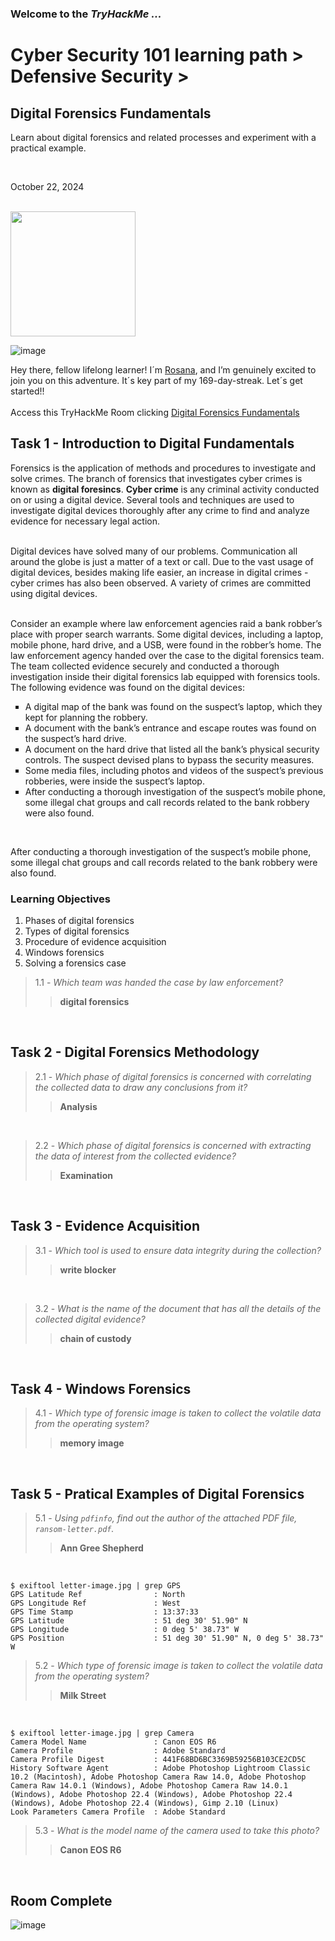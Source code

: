<h3> Welcome to the <em>TryHackMe ...</em></h3>
<h1>Cyber Security 101 learning path > Defensive Security ></h1>
<h2>Digital Forensics Fundamentals</h2>
<p>Learn about digital forensics and related processes and experiment with a practical example.</p><br>
<p>October 22, 2024<br></p><br>

<img src="https://github.com/user-attachments/assets/59d88d83-e958-45ef-b30b-c19d2780b5a3" height="200" width="200">

![image](https://github.com/user-attachments/assets/0dfc4d3a-7384-4729-bfcb-e50e37ac5fb8)


<p>Hey there, fellow lifelong learner! I´m <a href="https://www.linkedin.com/in/rosanafssantos/">Rosana</a>, and I’m genuinely excited to join you on this adventure. It´s key part of my 169-day-streak. Let´s get started!!<br><br>
Access this TryHackMe Room clicking <a href="https://tryhackme.com/r/room/digitalforensicsfundamentals">Digital Forensics Fundamentals</a></p>

<h2>Task 1 - Introduction to Digital Fundamentals</h2>
<p>Forensics is the application of methods and procedures to investigate and solve crimes. The branch of forensics that investigates cyber crimes is known as <strong>digital foresincs</strong>. <strong>Cyber crime</strong> is any criminal activity conducted on or using a digital device. Several tools and techniques are used to investigate digital devices thoroughly after any crime to find and analyze evidence for necessary legal action.<br><br>

Digital devices have solved many of our problems. Communication all around the globe is just a matter of a text or call. Due to the vast usage of digital devices, besides making life easier, an increase in digital crimes - cyber crimes has also been observed. A variety of crimes are committed using digital devices.<br><br>

Consider an example where law enforcement agencies raid a bank robber’s place with proper search warrants. Some digital devices, including a laptop, mobile phone, hard drive, and a USB, were found in the robber’s home. The law enforcement agency handed over the case to the digital forensics team. The team collected evidence securely and conducted a thorough investigation inside their digital forensics lab equipped with forensics tools. The following evidence was found on the digital devices:</p>

<ul style="list-style-type:square">
    <li>A digital map of the bank was found on the suspect’s laptop, which they kept for planning the robbery.</li>
    <li>A document with the bank’s entrance and escape routes was found on the suspect’s hard drive.</li>
    <li>A document on the hard drive that listed all the bank’s physical security controls. The suspect devised plans to bypass the security measures.</li>
    <li>Some media files, including photos and videos of the suspect’s previous robberies, were inside the suspect’s laptop.</li>
    <li>After conducting a thorough investigation of the suspect’s mobile phone, some illegal chat groups and call records related to the bank robbery were also found.</li>
</ul><br></p>

<p>After conducting a thorough investigation of the suspect’s mobile phone, some illegal chat groups and call records related to the bank robbery were also found.<br></p>
<h3>Learning Objectives</h3>
<ol type="1. ">
  <li>Phases of digital forensics</li>
  <li>Types of digital forensics</li>
  <li>Procedure of evidence acquisition</li>
  <li>Windows forensics</li>
  <li>Solving a forensics case</li>
</ol></p>

> 1.1 - <em>Which team was handed the case by law enforcement?</em><br>
>> <strong>digital forensics</strong><br>
<p><br></p>



<h2>Task 2 - Digital Forensics Methodology</h2>

> 2.1 - <em>Which phase of digital forensics is concerned with correlating the collected data to draw any conclusions from it?</em><br>
>> <strong>Analysis</strong><br>
<p><br></p>

> 2.2 - <em>Which phase of digital forensics is concerned with extracting the data of interest from the collected evidence?</em><br>
>> <strong>Examination</strong><br>
<p><br></p>

<h2>Task 3 - Evidence Acquisition</h2>

> 3.1 - <em>Which tool is used to ensure data integrity during the collection?</em><br>
>> <strong>write blocker</strong><br>
<p><br></p>

> 3.2 - <em>What is the name of the document that has all the details of the collected digital evidence?</em><br>
>> <strong>chain of custody</strong><br>
<p><br></p>

<h2>Task 4 - Windows Forensics</h2>

> 4.1 - <em>Which type of forensic image is taken to collect the volatile data from the operating system?</em><br>
>> <strong>memory image</strong><br>
<p><br></p>


<h2>Task 5 - Pratical Examples of Digital Forensics</h2>

> 5.1 - <em>Using <code>pdfinfo</code>, find out the author of the attached PDF file, <code>ransom-letter.pdf</code>.</em><br>
>> <strong>Ann Gree Shepherd</strong><br>
<p><br></p>

<pre><code>$ exiftool letter-image.jpg | grep GPS
GPS Latitude Ref                : North
GPS Longitude Ref               : West
GPS Time Stamp                  : 13:37:33
GPS Latitude                    : 51 deg 30' 51.90" N
GPS Longitude                   : 0 deg 5' 38.73" W
GPS Position                    : 51 deg 30' 51.90" N, 0 deg 5' 38.73" W
</code></pre>

> 5.2 - <em>Which type of forensic image is taken to collect the volatile data from the operating system?</em><br>
>> <strong>Milk Street</strong><br>
<p><br></p>

<pre><code>$ exiftool letter-image.jpg | grep Camera
Camera Model Name               : Canon EOS R6
Camera Profile                  : Adobe Standard
Camera Profile Digest           : 441F68BD6BC3369B59256B103CE2CD5C
History Software Agent          : Adobe Photoshop Lightroom Classic 10.2 (Macintosh), Adobe Photoshop Camera Raw 14.0, Adobe Photoshop Camera Raw 14.0.1 (Windows), Adobe Photoshop Camera Raw 14.0.1 (Windows), Adobe Photoshop 22.4 (Windows), Adobe Photoshop 22.4 (Windows), Adobe Photoshop 22.4 (Windows), Gimp 2.10 (Linux)
Look Parameters Camera Profile  : Adobe Standard
</code></pre>

> 5.3 - <em>What is the model name of the camera used to take this photo?</em><br>
>> <strong>Canon EOS R6</strong><br>
<p><br></p>


<h2>Room Complete</h2>

![image](https://github.com/user-attachments/assets/2a18b505-20bd-4f18-8a33-e703535d458f)

